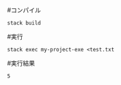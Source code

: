 #コンパイル
```
stack build
```
  
#実行
```
stack exec my-project-exe <test.txt
```
  
#実行結果
```
5
```
  
